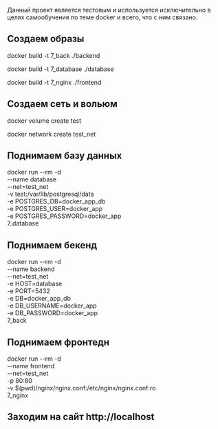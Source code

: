 Данный проект является тестовым и используется исключительно в целях самообучения по теме docker и всего, что с ним связано.

## Создаем образы

docker build -t 7_back ./backend

docker build -t 7_database ./database

docker build -t 7_nginx ./frontend

## Создаем сеть и вольюм


docker volume create test


docker network create test_net


## Поднимаем базу данных

docker run --rm -d \
  --name database \
  --net=test_net \
  -v test:/var/lib/postgresql/data \
  -e POSTGRES_DB=docker_app_db \
  -e POSTGRES_USER=docker_app \
  -e POSTGRES_PASSWORD=docker_app \
  7_database

## Поднимаем бекенд

docker run --rm -d \
  --name backend \
  --net=test_net \
  -e HOST=database \
  -e PORT=5432 \
  -e DB=docker_app_db \
  -e DB_USERNAME=docker_app \
  -e DB_PASSWORD=docker_app \
  7_back

## Поднимаем фронтедн

docker run --rm -d \
  --name frontend \
  --net=test_net \
  -p 80:80 \
  -v $(pwd)/nginx/nginx.conf:/etc/nginx/nginx.conf:ro \
  7_nginx

## Заходим на сайт http://localhost
